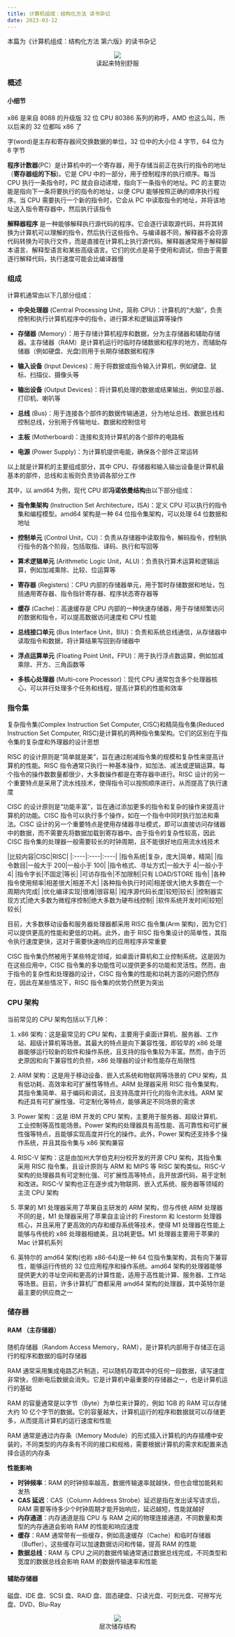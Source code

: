 ```yaml
---
title: 计算机组成：结构化方法 读书杂记
date: 2023-03-12
---
```


本篇为《计算机组成：结构化方法 第六版》的读书杂记

<figure align="center"><img src="/img/cs/SCO.webp"/><figcaption>
  读起来特别舒服
</figcaption></figure>

### 概述

#### 小细节

x86 是来自 8088 的升级版 32 位 CPU 80386 系列的称呼，AMD 也这么叫，所以后来的 32 位都叫 x86 了

字(word)是主存和寄存器间交换数据的单位，32 位中的大小位 4 字节，64 位为 8 字节

**程序计数器**(PC）是计算机中的一个寄存器，用于存储当前正在执行的指令的地址（**寄存器组的下标**)。它是 CPU 中的一部分，用于控制程序的执行顺序。每当 CPU 执行一条指令时，PC 就会自动递增，指向下一条指令的地址。PC 的主要功能是指向下一条将要执行的指令的地址，以便 CPU 能够按照正确的顺序执行程序。当 CPU 需要执行一个新的指令时，它会从 PC 中读取指令的地址，并将该地址送入指令寄存器中，然后执行该指令

**解释器程序** 是一种能够解释执行源代码的程序。它会逐行读取源代码，并将其转换为计算机可以理解的指令，然后执行这些指令。与编译器不同，解释器不会将源代码转换为可执行文件，而是直接在计算机上执行源代码。解释器通常用于解释脚本语言、解释型语言和某些高级语言。它们的优点是易于使用和调试，但由于需要逐行解释代码，执行速度可能会比编译器慢

### 组成

计算机通常由以下几部分组成：

- **中央处理器** (Central Processing Unit，简称 CPU)：计算机的“大脑”，负责控制和执行计算机程序中的指令，进行算术和逻辑运算等操作

- **存储器** (Memory）：用于存储计算机程序和数据，分为主存储器和辅助存储器。主存储器（RAM）是计算机运行时临时存储数据和程序的地方，而辅助存储器（例如硬盘、光盘)则用于长期存储数据和程序

- **输入设备** (Input Devices)：用于将数据或指令输入计算机，例如键盘、鼠标、扫描仪、摄像头等

- **输出设备** (Output Devices)：将计算机处理的数据或结果输出，例如显示器、打印机、喇叭等

- **总线** (Bus)：用于连接各个部件的数据传输通道，分为地址总线、数据总线和控制总线，分别用于传输地址、数据和控制信号

- **主板** (Motherboard)：连接和支持计算机的各个部件的电路板

- **电源** (Power Supply)：为计算机提供电能，确保各个部件正常运转

以上就是计算机的主要组成部分，其中 CPU、存储器和输入输出设备是计算机最基本的部件，总线和主板则负责协调各部分工作

其中，以 amd64 为例，现代 CPU 即**冯诺依曼结构**由以下部分组成：

- **指令集架构** (Instruction Set Architecture，ISA)：定义 CPU 可以执行的指令集和编程模型。amd64 架构是一种 64 位指令集架构，可以处理 64 位数据和地址

- **控制单元** (Control Unit，CU)：负责从存储器中读取指令，解码指令，控制执行指令的各个阶段，包括取指、译码、执行和写回等

- **算术逻辑单元** (Arithmetic Logic Unit，ALU)：负责执行算术运算和逻辑运算，例如加减乘除、比较、位运算等

- **寄存器** (Registers)：CPU 内部的存储器单元，用于暂时存储数据和地址，包括通用寄存器、指令指针寄存器、程序状态寄存器等

- **缓存** (Cache)：高速缓存是 CPU 内部的一种快速存储器，用于存储频繁访问的数据和指令，可以提高数据访问速度和 CPU 性能

- **总线接口单元** (Bus Interface Unit，BIU)：负责和系统总线通信，从存储器中读取指令和数据，将计算结果写回到存储器中

- **浮点运算单元** (Floating Point Unit，FPU)：用于执行浮点数运算，例如加减乘除、开方、三角函数等

- **多核心处理器** (Multi-core Processor)：现代 CPU 通常包含多个处理器核心，可以并行处理多个任务和线程，提高计算机的性能和效率

### 指令集

复杂指令集(Complex Instruction Set Computer, CISC)和精简指令集(Reduced Instruction Set Computer, RISC)是计算机的两种指令集架构。它们的区别在于指令集的复杂度和外理器的设计思想

RISC 的设计原则是“简单就是美”，旨在通过削减指令集的规模和复杂性来提高计算机的性能。RISC 指令通常只执行一种基本操作，如加法、减法或逻辑运算。每个指令的操作数数量都很少，大多数操作都是在寄存器中进行。RISC 设计的另一个重要特点是采用了流水线技术，使得指令可以按照顺序进行，从而提高了执行速度

CISC 的设计原则是“功能丰富”，旨在通过添加更多的指令和复杂的操作来提高计算机的功能。CISC 指令可以执行多个操作，如在一个指令中同时执行加法和乘法。CISC 设计的另一个重要特点是使用存储器寻址模式，即可以直接访问存储器中的数据，而不需要先将数据加载到寄存器中。由于指令的复杂性较高，因此 CISC 指令集的处理器一般需要较长的时钟周期，且不能很好地应用流水线技术

<div class="tableBox">

<span></span>
|比较内容|CISC|RISC|
|:----|:----|:----|
|指令系统|复杂，庞大|简单，精简|
|指令数目|一般大于 200|一般小于 100|
|指令格式、寻址方式|一般大于 4|一般小于 4|
|指令字长|不固定|等长|
|可访存指令|不加限制|只有 LOAD/STORE 指令|
|各种指令使用频率|相差很大|相差不大|
|各种指令执行时间|相差很大|绝大多数在一个周期内完成|
|优化编译实现|很难|很容易|
|程序源代码长度|较短|较长|
|控制器实现方式|绝大多数为微程序控制|绝大多数为硬布线控制|
|软件系统开发时间|较短|较长|

</div>

目前，大多数移动设备和服务器处理器都采用 RISC 指令集(Arm 架构)，因为它们可以提供更高的性能和更低的功耗。此外，由于 RISC 指令集设计的简单性，其指令执行速度更快，这对于需要快速响应的应用程序非常重要

CISC 指令集仍然被用于某些特定领域，如桌面计算机和工业控制系统。这是因为在这些应用中，CISC 指令集的多功能性可以提供更多的功能和灵活性。然而，由于指令的复杂性和处理器的设计，CISC 指令集的性能和功耗方面的问题仍然存在，因此在某些情况下，RISC 指令集的优势仍然更为突出

### CPU 架构

当前常见的 CPU 架构包括以下几种：

1.  x86 架构：这是最常见的 CPU 架构，主要用于桌面计算机、服务器、工作站、超级计算机等场景。其最大的特点是向下兼容性强，即较早的 x86 处理器能够运行较新的软件和操作系统，且支持的指令集较为丰富。然而，由于历史原因和向下兼容性的负担，x86 处理器的设计和性能存在局限性

2.  ARM 架构：这是用于移动设备、嵌入式系统和物联网等场景的 CPU 架构，具有低功耗、高效率和可扩展性等特点。ARM 处理器采用 RISC 指令集架构，其指令集简单、易于编码和调试，且支持高度并行化的指令流水线。ARM 架构还具有可扩展性强、可定制化等特点，能够满足不同场景的需求

3.  Power 架构：这是 IBM 开发的 CPU 架构，主要用于服务器、超级计算机、工业控制等高性能场景。Power 架构的处理器具有高性能、高可靠性和可扩展性强等特点，且能够实现高度并行化的操作。此外，Power 架构还支持多个操作系统，并且其指令集与 x86 架构兼容

4.  RISC-V 架构：这是由加州大学伯克利分校开发的开源 CPU 架构，其指令集采用 RISC 指令集，且设计原则与 ARM 和 MIPS 等 RISC 架构类似。RISC-V 架构的处理器具有可定制化强、可扩展性高等特点，且开放源代码，易于定制和改进。RISC-V 架构也正在逐步成为物联网、嵌入式系统、服务器等领域的主流 CPU 架构

5.  苹果的 M1 处理器采用了苹果自主研发的 ARM 架构，但与传统 ARM 处理器不同的是，M1 处理器采用了苹果自主设计的 Firestorm 和 Icestorm 处理器核心，并且采用了更高效的内存和缓存系统等技术，使得 M1 处理器在性能上能够与传统的 x86 处理器相媲美，且功耗更低。M1 处理器主要用于苹果的 Mac 计算机系列

6.  英特尔的 amd64 架构(也称 x86-64)是一种 64 位指令集架构，具有向下兼容性，能够运行传统的 32 位应用程序和操作系统。amd64 架构的处理器能够提供更大的寻址空间和更高的计算性能，适用于高性能计算、服务器、工作站等场景。目前，许多计算机厂商都采用 amd64 架构的处理器，其中英特尔是最主要的供应商之一

### 储存器

#### RAM （主存储器）

随机存储器（Random Access Memory，RAM），是计算机内部用于存储正在运行的程序和数据的临时存储器

RAM 通常采用集成电路芯片制造，可以随机存取其中的任何一段数据，读写速度非常快，但断电后数据会消失。它是计算机中最重要的存储器之一，也是计算机运行的基础

RAM 的容量通常是以字节（Byte）为单位来计算的，例如 1GB 的 RAM 可以存储大约 10 亿个字节的数据。它的容量越大，计算机运行的程序和数据就可以存储更多，从而提高计算机的运行速度和性能

RAM 通常是通过内存条（Memory Module）的形式插入计算机的内存插槽中安装的，不同类型的内存条有不同的接口和规格，需要根据计算机的需求和配置来选择合适的内存条

**性能影响**

- **时钟频率**：RAM 的时钟频率越高，数据传输速率就越快，但也会增加能耗和发热
- **CAS 延迟**：CAS（Column Address Strobe）延迟是指在发出读写请求后，RAM 需要等待多少个时钟周期才能开始响应，延迟越短，性能就越好
- **内存通道**：内存通道是指 CPU 与 RAM 之间的物理连接通道，不同数量和类型的内存通道会影响 RAM 的性能和响应速度
- **缓存**：RAM 通常带有一些缓存，例如高速缓存（Cache）和临时存储器（Buffer），这些缓存可以加速数据访问和传输，提高 RAM 的性能
- **数据总线**：RAM 与 CPU 之间的数据传输通常通过数据总线完成，不同类型和宽度的数据总线会影响 RAM 的数据传输速率和性能

#### 辅助存储器

磁盘、IDE 盘、SCSI 盘、RAID 盘、固态硬盘、只读光盘、可刻光盘、可擦写光盘、DVD、Blu-Ray

<figure align="center"><img src="/img/cs/Notes-ROM.webp"/><figcaption>
  层次储存结构
</figcaption></figure>

